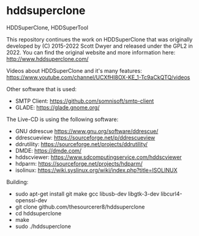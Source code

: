 # hddsuperclone
HDDSuperClone, HDDSuperTool

This repository continues the work on HDDSuperClone that was originally developed by (C) 2015-2022 Scott Dwyer and released under the GPL2 in 2022.
You can find the original website and more information here:
http://www.hddsuperclone.com/

Videos about HDDSuperClone and it's many features: https://www.youtube.com/channel/UCXfHI8OX-KE_1-Tc9aCkQTQ/videos

Other software that is used:
* SMTP Client: https://github.com/somnisoft/smtp-client
* GLADE: https://glade.gnome.org/


The Live-CD is using the following software:
* GNU ddrescue https://www.gnu.org/software/ddrescue/
* ddrescueview: https://sourceforge.net/p/ddrescueview
* ddrutility: https://sourceforge.net/projects/ddrutility/
* DMDE: https://dmde.com/
* hddscviewer: https://www.sdcomputingservice.com/hddscviewer
* hdparm: https://sourceforge.net/projects/hdparm/
* isolinux: https://wiki.syslinux.org/wiki/index.php?title=ISOLINUX


Building:
* sudo apt-get install git make gcc libusb-dev libgtk-3-dev libcurl4-openssl-dev
* git clone github.com/thesourcerer8/hddsuperclone
* cd hddsuperclone
* make
* sudo ./hddsuperclone
